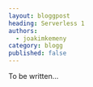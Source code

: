 ```yaml
---
layout: bloggpost
heading: Serverless 1
authors:
  - joakimkemeny
category: blogg
published: false
---
```


To be written...
